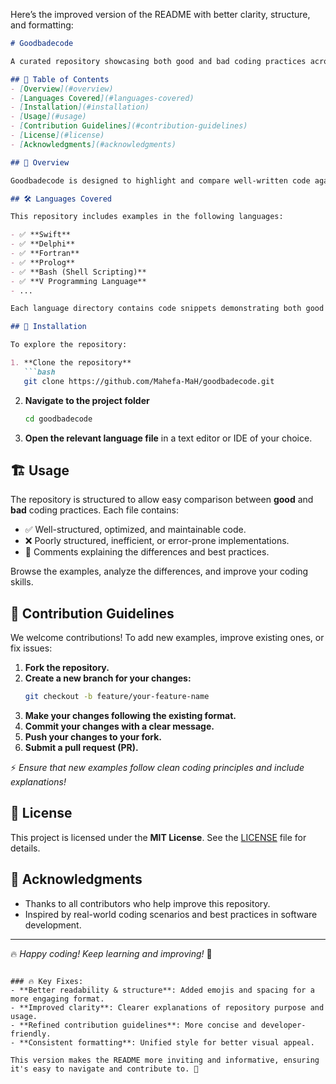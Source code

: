 Here’s the improved version of the README with better clarity, structure, and formatting:  

```markdown
# Goodbadecode

A curated repository showcasing both good and bad coding practices across multiple programming languages. This project serves as an educational resource to help developers write cleaner, more maintainable, and efficient code by illustrating common pitfalls and best practices.

## 📌 Table of Contents
- [Overview](#overview)
- [Languages Covered](#languages-covered)
- [Installation](#installation)
- [Usage](#usage)
- [Contribution Guidelines](#contribution-guidelines)
- [License](#license)
- [Acknowledgments](#acknowledgments)

## 📖 Overview

Goodbadecode is designed to highlight and compare well-written code against poor implementations in various programming languages. By exploring these examples, developers can gain a deeper understanding of software quality, efficiency, readability, and maintainability.

## 🛠️ Languages Covered

This repository includes examples in the following languages:

- ✅ **Swift**
- ✅ **Delphi**
- ✅ **Fortran**
- ✅ **Prolog**
- ✅ **Bash (Shell Scripting)**
- ✅ **V Programming Language**
- ...

Each language directory contains code snippets demonstrating both good and bad practices with explanations.

## 🚀 Installation

To explore the repository:

1. **Clone the repository**  
   ```bash
   git clone https://github.com/Mahefa-MaH/goodbadecode.git
   ```

2. **Navigate to the project folder**  
   ```bash
   cd goodbadecode
   ```

3. **Open the relevant language file** in a text editor or IDE of your choice.

## 🏗️ Usage

The repository is structured to allow easy comparison between **good** and **bad** coding practices. Each file contains:
- ✅ Well-structured, optimized, and maintainable code.
- ❌ Poorly structured, inefficient, or error-prone implementations.
- 📌 Comments explaining the differences and best practices.

Browse the examples, analyze the differences, and improve your coding skills.

## 🤝 Contribution Guidelines

We welcome contributions! To add new examples, improve existing ones, or fix issues:

1. **Fork the repository.**
2. **Create a new branch for your changes:**
   ```bash
   git checkout -b feature/your-feature-name
   ```
3. **Make your changes following the existing format.**
4. **Commit your changes with a clear message.**
5. **Push your changes to your fork.**
6. **Submit a pull request (PR).**

⚡ *Ensure that new examples follow clean coding principles and include explanations!*

## 📜 License

This project is licensed under the **MIT License**. See the [LICENSE](LICENSE) file for details.

## 🙌 Acknowledgments

- Thanks to all contributors who help improve this repository.
- Inspired by real-world coding scenarios and best practices in software development.

---

🔥 *Happy coding! Keep learning and improving!* 🚀
```

### 🔥 Key Fixes:
- **Better readability & structure**: Added emojis and spacing for a more engaging format.
- **Improved clarity**: Clearer explanations of repository purpose and usage.
- **Refined contribution guidelines**: More concise and developer-friendly.
- **Consistent formatting**: Unified style for better visual appeal.

This version makes the README more inviting and informative, ensuring it's easy to navigate and contribute to. 🚀
